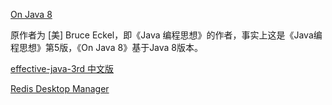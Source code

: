 [On Java 8](https://github.com/LingCoder/OnJava8)

原作者为 [美] Bruce Eckel，即《Java 编程思想》的作者，事实上这是《Java编程思想》第5版，《On Java 8》基于Java 8版本。 

[effective-java-3rd 中文版](https://sjsdfg.github.io/effective-java-3rd-chinese/#/)

[Redis Desktop Manager](https://www.kany.me/mac_redis_desktop_manager/)